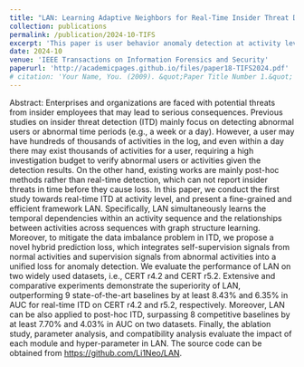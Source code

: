 ```yaml
---
title: "LAN: Learning Adaptive Neighbors for Real-Time Insider Threat Detection"
collection: publications
permalink: /publication/2024-10-TIFS
excerpt: 'This paper is user behavior anomaly detection at activity level.'
date: 2024-10
venue: 'IEEE Transactions on Information Forensics and Security'
paperurl: 'http://academicpages.github.io/files/paper18-TIFS2024.pdf'
# citation: 'Your Name, You. (2009). &quot;Paper Title Number 1.&quot; <i>Journal 1</i>. 1(1).'
---
```

Abstract:
Enterprises and organizations are faced with potential threats from insider employees that may lead to serious consequences. Previous studies on insider threat detection (ITD) mainly focus on detecting abnormal users or abnormal time periods (e.g., a week or a day). However, a user may have hundreds of thousands of activities in the log, and even within a day there may exist thousands of activities for a user, requiring a high investigation budget to verify abnormal users or activities given the detection results. On the other hand, existing works are mainly post-hoc methods rather than real-time detection, which can not report insider threats in time before they cause loss. In this paper, we conduct the first study towards real-time ITD at activity level, and present a fine-grained and efficient framework LAN. Specifically, LAN simultaneously learns the temporal dependencies within an activity sequence and the relationships between activities across sequences with graph structure learning. Moreover, to mitigate the data imbalance problem in ITD, we propose a novel hybrid prediction loss, which integrates self-supervision signals from normal activities and supervision signals from abnormal activities into a unified loss for anomaly detection. We evaluate the performance of LAN on two widely used datasets, i.e., CERT r4.2 and CERT r5.2. Extensive and comparative experiments demonstrate the superiority of LAN, outperforming 9 state-of-the-art baselines by at least 8.43% and 6.35% in AUC for real-time ITD on CERT r4.2 and r5.2, respectively. Moreover, LAN can be also applied to post-hoc ITD, surpassing 8 competitive baselines by at least 7.70% and 4.03% in AUC on two datasets. Finally, the ablation study, parameter analysis, and compatibility analysis evaluate the impact of each module and hyper-parameter in LAN. The source code can be obtained from https://github.com/Li1Neo/LAN.